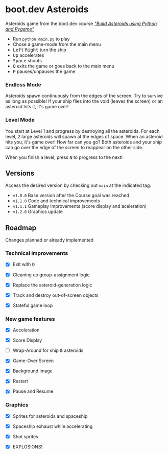 # boot.dev Asteroids

Asteroids game from the boot.dev course [*"Build Asteroids using Python and Pygame"*][course]

- Run `python main.py` to play
- Chose a game-mode from the main menu
- <kbd>Left</kbd> <kbd>Right</kbd> turn the ship
- <kbd>Up</kbd> accelerates
- <kbd>Space</kbd> shoots
- <kbd>Q</kbd> exits the game or goes back to the main menu
- <kbd>P</kbd> pauses/unpauses the game


### Endless Mode

Asteroids spawn continuously from the edges of the screen. Try to survive as
long as possible! If your ship flies into the void (leaves the screen) or an
asteroid hits it, it's game over!


### Level Mode

You start at Level 1 and progress by destroying all the asteroids. For each
level, 2 large asteroids will spawn at the edges of space. When an asteroid
hits you, it's game over! How far can you go?  Both asteroids and your ship can
go over the edge of the screen to reappear on the other side.

When you finish a level, press <kbd>N</kbd> to progress to the next!


## Versions

Access the desired version by checking out `main` at the indicated tag.

- `v1.0.0` Base version after the Course goal was reached
- `v1.1.0` Code and technical improvements
- `v1.1.1` Gameplay improvements (score display and aceleration)
- `v1.2.0` Graphics update


## Roadmap

Changes planned or already implemented

### Technical improvements

- [x] Exit with <kbd>Q</kbd>
- [x] Cleaning up group-assignment logic
- [x] Replace the asteroid-generation logic
- [x] Track and destroy out-of-screen objects
- [x] Stateful game loop


### New game features

- [x] Acceleration
- [x] Score Display
- [ ] Wrap-Around for ship & asteroids
- [x] Game-Over Screen
- [x] Background image
- [x] Restart
- [x] Pause and Resume


### Graphics

- [x] Sprites for asteroids and spaceship
- [x] Spaceship exhaust while accelerating
- [x] Shot sprites
- [x] EXPLOSIONS!


[course]: https://www.boot.dev/courses/build-asteroids-python
